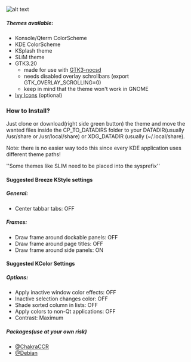 ![alt text](https://raw.githubusercontent.com/sixsixfive/Hedera/master/.shot.png "Preview") 

##### Themes available:

* Konsole/Qterm ColorScheme
* KDE ColorScheme
* KSplash theme
* SLiM theme
* GTK3.20 
	* made for use with [GTK3-nocsd](https://github.com/PCMan/gtk3-nocsd)
	* needs disabled overlay schrollbars (export GTK_OVERLAY_SCROLLING=0)
	* keep in mind that the theme won't work in GNOME
* [Ivy Icons](https://github.com/sixsixfive/Ivy) (optional)

### How to Install?

Just clone or download(right side green button) the theme and move the wanted files inside the CP_TO_DATADIRS folder to your DATADIR(usually /usr/share or /usr/local/share) or XDG_DATADIR (usually (~/.local/share).

Note: there is no easier way todo this since every KDE application uses different theme paths!

''Some themes like SLIM need to be placed into the sysprefix''

#### Suggested Breeze KStyle settings

##### General:

* Center tabbar tabs: OFF

##### Frames:

* Draw frame around dockable panels: OFF
* Draw frame around page titles: OFF
* Draw frame around side panels: ON

#### Suggested KColor Settings

##### Options:

* Apply inactive window color effects: OFF
* Inactive selection changes color: OFF
* Shade sorted column in lists: OFF
* Apply colors to non-Qt applications: OFF
* Contrast: Maximum

##### Packages(use at your own risk)

* [@ChakraCCR](https://chakraos.org/ccr/packages.php?ID=7737)
* [@Debian](https://github.com/sixsixfive/Hedera/raw/master/dist/hedera-theme_1.0-1_all.deb)
